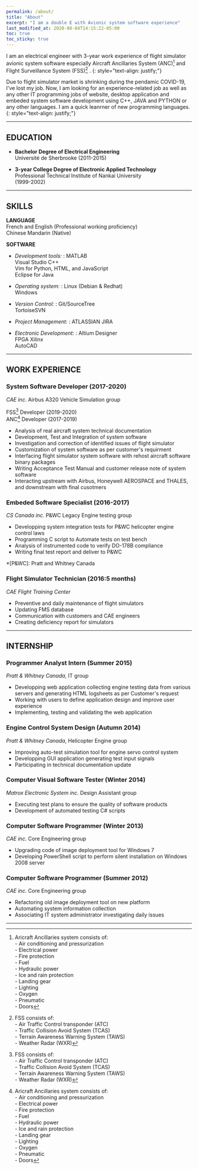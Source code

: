 ```yaml
---
permalink: /about/
title: "About"
excerpt: "I am a double E with Avionic system software experience"
last_modified_at: 2020-08-04T14:15:22-05:00
toc: true
toc_sticky: true
---
```


I am an electrical engineer with 3-year work experience of flight simulator avionic system software especially Aircraft Ancillaries System (ANC)[^anc] and Flight Surveillance System (FSS)[^fss] .
{: style="text-align: justify;"}

Due to flight simulator market is shrinking during the pendamic COVID-19, I've lost my job. Now, I am looking for an experience-related job as well as any other IT programming jobs of website, desktop application and embeded system software development using C++, JAVA and PYTHON or any other languages. I am a quick leanrner of new programming languages.
{: style="text-align: justify;"}
[^anc]:Aricraft Ancillaries system consists of:<br>- Air conditioning and pressurization<br>- Electrical power<br>- Fire protection<br>- Fuel<br>- Hydraulic power<br>- Ice and rain protection<br>- Landing gear<br>- Lighting<br>- Oxygen<br>- Pneumatic<br>- Doors
[^fss]: FSS consists of:<br>- Air Traffic Control transponder (ATC)<br>- Traffic Collision Avoid System (TCAS)<br>- Terrain Awareness Warning System (TAWS)<br>- Weather Radar (WXR)

---

## EDUCATION

- **Bachelor Degree of Electrical Engineering**<br>
  Université de Sherbrooke (2011-2015)<br>

- **3-year College Degree of Electronic Applied Technology**<br>
   Professional Technical Institute of Nankai University<br>
   (1999-2002)

---

## SKILLS

**LANGUAGE**<br>
  French and English (Professional working proficiency)<br>
  Chinese Mandarin  (Native)<br>

**SOFTWARE**

* _Development tools:_
:  MATLAB<br>
   Visual Studio C++<br>
   Vim for Python, HTML, and JavaScript<br>
   Eclipse for Java

* _Operating system:_
:  Linux (Debian & Redhat)<br>
   Windows

* _Version Control:_
:  Git/SourceTree<br>
   TortoiseSVN

* _Project Management:_
:  ATLASSIAN JIRA

* _Electronic Development:_
: Altium Designer<br>
  FPGA Xilinx<br>
  AutoCAD<br>

---

## WORK EXPERIENCE
### System Software Developer (2017-2020)
_CAE inc._ Airbus A320 Vehicle Simulation group

FSS[^fss] Developer (2019-2020)<br>
ANC[^anc] Developer (2017-2019)<br>
- Analysis of real aircraft system technical documentation
- Development, Test and Integration of system software
- Investigation and correction of identified issues of flight simulator
- Customization of system software as per customer's requirment
- Interfacing flight simulator system software with rehost aircraft software binary packages
- Writing Acceptance Test Manual and customer release note of system software
- Interacting upstream with Airbus, Honeywell AEROSPACE and THALES, and downstream with final cusotmers

### Embeded Software Specialist (2016-2017)
_CS Canada inc._ P&WC Legacy Engine testing group
- Developping system integration tests for P&WC helicopter engine control laws
- Programming C script to Automate tests on test bench
- Analysis of instrumented code to verify DO-178B compliance
- Writing final test report and deliver to P&WC

*[P&WC]: Pratt and Whitney Canada 

### Flight Simulator Technician (2016:5 months)
_CAE Flight Training Center_
- Preventive and daily maintenance of flight simulators
- Updating FMS database
- Communication with customers and CAE engineers
- Creating deficiency report for simulators

---

## INTERNSHIP
### Programmer Analyst Intern (Summer 2015)
_Pratt & Whitney Canada_, IT group
- Developping web application collecting engine testing data from various servers and generating HTML logsheets as per Customer's request
- Working with users to define application design and improve user experience
- Implementing, testing and validating the web application

### Engine Control System Design (Autumn 2014)
_Pratt & Whitney Canada_, Helicopter Engine group
- Improving auto-test simulation tool for engine servo control system
- Developping GUI application generating test input signals
- Participating in technical documentation update

### Computer Visual  Software Tester (Winter 2014)
_Matrox Electronic System inc._ Design Assistant group
- Executing test plans to ensure the quality of software products
- Development of automated testing C# scripts

### Computer Software Programmer (Winter 2013)
_CAE inc._ Core Engineering group
- Upgrading code of image deployment tool for Windows 7
- Developing PowerShell script to perform silent installation on Windows 2008 server

### Computer Software Programmer (Summer 2012)
_CAE inc._ Core Engineering group
- Refactoring old image deployment tool on new platform
- Automating system information collection
- Associating IT system administrator investigating daily issues 

---

